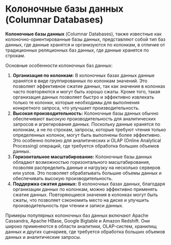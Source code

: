 # Колоночные базы данных (Columnar Databases)

**Колоночные базы данных** (Columnar Databases), также известные как колоночно-ориентированные базы данных, представляют собой тип баз данных, где данные хранятся и организуются по колонкам, в отличие от традиционных реляционных баз данных, где данные хранятся по строкам.

Основные особенности колоночных баз данных:

1. **Организация по колонкам:** В колоночных базах данных данные хранятся в виде группированных по колонкам значений. Это позволяет эффективное сжатие данных, так как значения в колонках часто повторяются и могут быть хорошо сжаты. Кроме того, такая организация данных позволяет быстро и эффективно извлекать только те колонки, которые необходимы для выполнения конкретного запроса, что улучшает производительность.
2. **Высокая производительность:** Колоночные базы данных обычно обеспечивают высокую производительность для аналитических запросов и агрегирования данных. Поскольку данные хранятся по колонкам, а не по строкам, запросы, которые требуют чтения только определенных колонок, могут быть выполнены более эффективно. Это особенно полезно для аналитических и OLAP (Online Analytical Processing) операций, где требуется обработка больших объемов данных.
3. **Горизонтальное масштабирование:** Колоночные базы данных обладают возможностью горизонтального масштабирования, позволяя распределить данные и нагрузку на несколько серверов или узлов. Это позволяет обрабатывать большие объемы данных и обеспечивать высокую производительность.
4. **Поддержка сжатия данных:** В колоночных базах данных, благодаря организации данных по колонкам, можно эффективно применять сжатие данных. Повторяющиеся значения в колонках могут быть сжаты, что позволяет сэкономить место на диске и улучшить производительность при чтении и записи данных.

Примеры популярных колоночных баз данных включают Apache Cassandra, Apache HBase, Google Bigtable и Amazon Redshift. Они широко применяются в области аналитики, OLAP-систем, хранилищ данных и других сценариев, где требуется обработка больших объемов данных и аналитические запросы.
